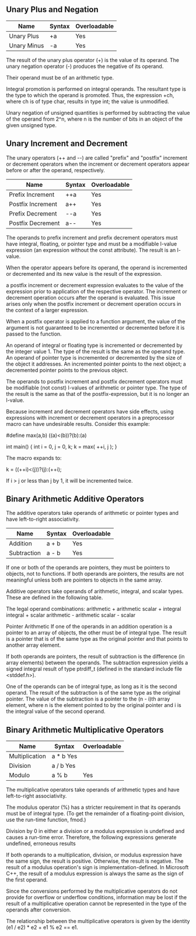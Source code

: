 ## Unary Plus and Negation
| Name | Syntax | Overloadable |
|------|--------|--------------|
| Unary Plus | +a | Yes |
| Unary Minus | -a | Yes |

The result of the unary plus operator (+) is the value of its operand.
The unary negation operator (-) produces the negative of its operand.

Their operand must be of an arithmetic type.

Integral promotion is performed on integral operands. The resultant type is the type to which the operand is promoted. Thus, the expression +ch, where ch is of type char, results in type int; the value is unmodified.

Unary negation of unsigned quantities is performed by subtracting the value of the operand from 2^n, where n is the number of bits in an object of the given unsigned type.



## Unary Increment and Decrement
The unary operators (++ and --) are called "prefix" and "postfix" increment or decrement operators when the increment or decrement operators appear before or after the operand, respectively.

| Name | Syntax | Overloadable |
|------|--------|--------------|
| Prefix Increment | ++a | Yes |
| Postfix Increment | a++ | Yes |
| Prefix Decrement | --a | Yes |
| Postfix Decrement | a-- | Yes |

The operands to prefix increment and prefix decrement operators must have integral, floating, or pointer type and must be a modifiable l-value expression (an expression without the const attribute). The result is an l-value.

When the operator appears before its operand, the operand is incremented or decremented and its new value is the result of the expression.

a postfix increment or decrement expression evaluates to the value of the expression prior to application of the respective operator. The increment or decrement operation occurs after the operand is evaluated. This issue arises only when the postfix increment or decrement operation occurs in the context of a larger expression.

When a postfix operator is applied to a function argument, the value of the argument is not guaranteed to be incremented or decremented before it is passed to the function.

An operand of integral or floating type is incremented or decremented by the integer value 1. The type of the result is the same as the operand type. An operand of pointer type is incremented or decremented by the size of the object it addresses. An incremented pointer points to the next object; a decremented pointer points to the previous object.

The operands to postfix increment and postfix decrement operators must be modifiable (not const) l-values of arithmetic or pointer type. The type of the result is the same as that of the postfix-expression, but it is no longer an l-value.

Because increment and decrement operators have side effects, using expressions with increment or decrement operators in a preprocessor macro can have undesirable results. Consider this example:

  #define max(a,b) ((a)<(b))?(b):(a)

  int main()
  {
     int i = 0, j = 0, k;
     k = max( ++i, j );
  }

The macro expands to:

  k = ((++i)<(j))?(j):(++i);

If i > j or less than j by 1, it will be incremented twice.




## Binary Arithmetic Additive Operators
The additive operators take operands of arithmetic or pointer types and have left-to-right associativity.

| Name | Syntax | Overloadable |
|------|--------|--------------|
| Addition | a + b | Yes |
| Subtraction | a - b | Yes  |

If one or both of the operands are pointers, they must be pointers to objects, not to functions. If both operands are pointers, the results are not meaningful unless both are pointers to objects in the same array.

Additive operators take operands of arithmetic, integral, and scalar types. These are defined in the following table.


The legal operand combinations:
arithmetic + arithmetic
scalar + integral
integral + scalar
arithmetic - arithmetic
scalar - scalar

Pointer Arithmetic
If one of the operands in an addition operation is a pointer to an array of objects, the other must be of integral type. The result is a pointer that is of the same type as the original pointer and that points to another array element.

If both operands are pointers, the result of subtraction is the difference (in array elements) between the operands. The subtraction expression yields a signed integral result of type ptrdiff_t (defined in the standard include file <stddef.h>).

One of the operands can be of integral type, as long as it is the second operand. The result of the subtraction is of the same type as the original pointer. The value of the subtraction is a pointer to the (n - i)th array element, where n is the element pointed to by the original pointer and i is the integral value of the second operand.


## Binary Arithmetic Multiplicative Operators
| Name | Syntax | Overloadable |
|------|--------|--------------|
| Multiplication | a * b Yes |
| Division | a / b Yes |
| Modulo | a % b | Yes |

The multiplicative operators take operands of arithmetic types and have left-to-right associativity.

The modulus operator (%) has a stricter requirement in that its operands must be of integral type. (To get the remainder of a floating-point division, use the run-time function, fmod.)

Division by 0 in either a division or a modulus expression is undefined and causes a run-time error. Therefore, the following expressions generate undefined, erroneous results

If both operands to a multiplication, division, or modulus expression have the same sign, the result is positive. Otherwise, the result is negative. The result of a modulus operation's sign is implementation-defined. In Microsoft C++, the result of a modulus expression is always the same as the sign of the first operand.

Since the conversions performed by the multiplicative operators do not provide for overflow or underflow conditions, information may be lost if the result of a multiplicative operation cannot be represented in the type of the operands after conversion.

The relationship between the multiplicative operators is given by the identity (e1 / e2) * e2 + e1 % e2 == e1.
